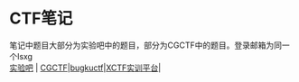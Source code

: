 # CTF笔记

笔记中题目大部分为实验吧中的题目，部分为CGCTF中的题目。登录邮箱为同一个lsxg  
[实验吧](http://www.shiyanbar.com) | [CGCTF](https://cgctf.nuptsast.com/challenges)|[bugkuctf](http://ctf.bugku.com/challenges)|[XCTF实训平台](http://oj.xctf.org.cn)|